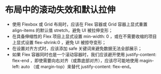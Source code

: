 # 布局中的滚动失效和默认拉伸
* 使用 Flexbox 或 Grid 布局时，应该在 Flex 容器或 Grid 容器上显式重置 align-items 的默认值 stretch，避免 UI 被拉伸变形；
* 在具备伸缩性的 Flex 项目上显式设置 min-width: 0 ，或在不需要收缩的项目上显式设置 flex-shrink:0 ，避免 UI 被掠夺变形；
* 在设置对齐方式时，应该添加 safe 关键词来避免数据无法全部展示；
* 如果 Flex 容器同时也是一个滚动容器时，我们应该避开使用 justify-content: flex-end ，即使需要向右对齐（或靠底部对齐），应该尽可能地使用 magin-left: auto （或 margin-top）来替代 justify-content: flex-end。
